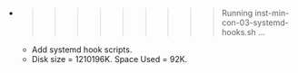 * >>>>>>>>> Running inst-min-con-03-systemd-hooks.sh ...
  * Add systemd hook scripts.
  * Disk size = 1210196K. Space Used = 92K.
